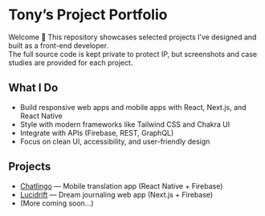 # Tony’s Project Portfolio

Welcome 👋 This repository showcases selected projects I’ve designed and built as a front-end developer.  
The full source code is kept private to protect IP, but screenshots and case studies are provided for each project.

## What I Do
- Build responsive web apps and mobile apps with React, Next.js, and React Native  
- Style with modern frameworks like Tailwind CSS and Chakra UI  
- Integrate with APIs (Firebase, REST, GraphQL)  
- Focus on clean UI, accessibility, and user-friendly design  

## Projects
- [Chatlingo](./Chatlingo/README.md) — Mobile translation app (React Native + Firebase)  
- [Lucidrift](./Lucidrift/README.md) — Dream journaling web app (Next.js + Firebase)  
- (More coming soon...)
